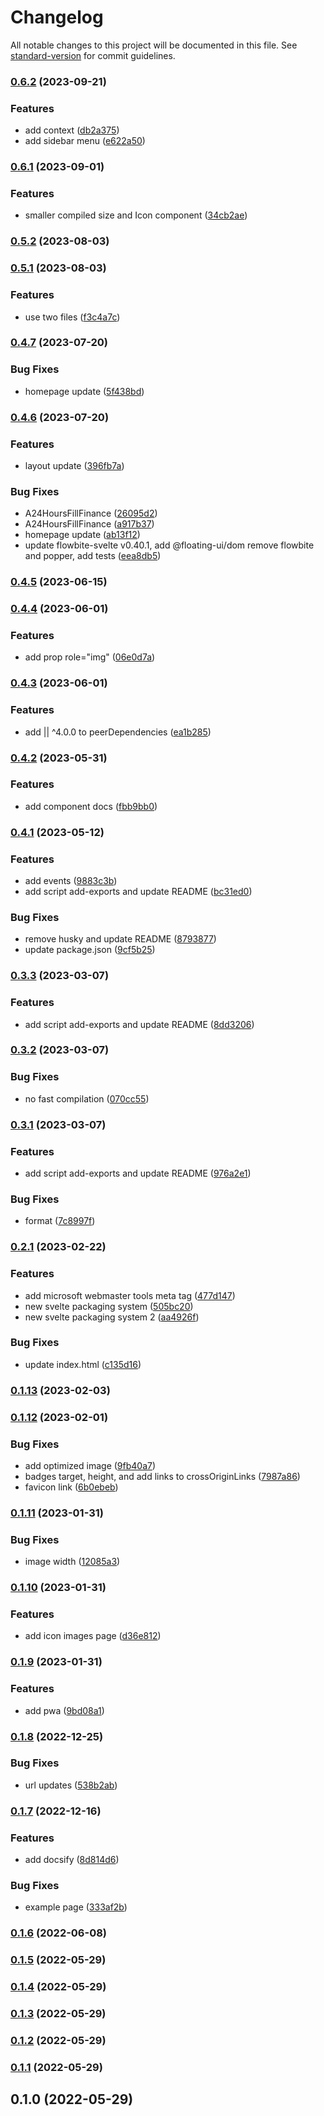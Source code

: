 # Changelog

All notable changes to this project will be documented in this file. See [standard-version](https://github.com/conventional-changelog/standard-version) for commit guidelines.

### [0.6.2](https://github.com/shinokada/svelte-remix-icons/compare/v0.6.1...v0.6.2) (2023-09-21)

### Features

- add context ([db2a375](https://github.com/shinokada/svelte-remix-icons/commit/db2a375f3e88766b8aefcddcd8a482c5475530ab))
- add sidebar menu ([e622a50](https://github.com/shinokada/svelte-remix-icons/commit/e622a5092fbf55b1563c5c0160c0209b6514ab05))

### [0.6.1](https://github.com/shinokada/svelte-remix-icons/compare/v0.5.2...v0.6.1) (2023-09-01)

### Features

- smaller compiled size and Icon component ([34cb2ae](https://github.com/shinokada/svelte-remix-icons/commit/34cb2ae5520e78ee32af7a3624078c3bf91e947e))

### [0.5.2](https://github.com/shinokada/svelte-remix-icons/compare/v0.5.1...v0.5.2) (2023-08-03)

### [0.5.1](https://github.com/shinokada/svelte-remix-icons/compare/v0.4.7...v0.5.1) (2023-08-03)

### Features

- use two files ([f3c4a7c](https://github.com/shinokada/svelte-remix-icons/commit/f3c4a7c77b20e6c751ae1c1e025f0bf507451fa1))

### [0.4.7](https://github.com/shinokada/svelte-remix-icons/compare/v0.4.6...v0.4.7) (2023-07-20)

### Bug Fixes

- homepage update ([5f438bd](https://github.com/shinokada/svelte-remix-icons/commit/5f438bd75ca49632a5c2087186e8160e460cbbe3))

### [0.4.6](https://github.com/shinokada/svelte-remix-icons/compare/v0.4.5...v0.4.6) (2023-07-20)

### Features

- layout update ([396fb7a](https://github.com/shinokada/svelte-remix-icons/commit/396fb7a18f3778c293667ee4543cae6cf53d0b00))

### Bug Fixes

- A24HoursFillFinance ([26095d2](https://github.com/shinokada/svelte-remix-icons/commit/26095d2fc47fe40abc2541ff3d9a1bc8fb57db6d))
- A24HoursFillFinance ([a917b37](https://github.com/shinokada/svelte-remix-icons/commit/a917b378ca2530af2139c2b70a5a136715aae1c7))
- homepage update ([ab13f12](https://github.com/shinokada/svelte-remix-icons/commit/ab13f124366ee29c5ab567a732c2c8d5e6895b8f))
- update flowbite-svelte v0.40.1, add @floating-ui/dom remove flowbite and popper, add tests ([eea8db5](https://github.com/shinokada/svelte-remix-icons/commit/eea8db5f11164af5f4c3bf8dc1a40b47ebadbabb))

### [0.4.5](https://github.com/shinokada/svelte-remix-icons/compare/v0.4.4...v0.4.5) (2023-06-15)

### [0.4.4](https://github.com/shinokada/svelte-remix-icons/compare/v0.4.3...v0.4.4) (2023-06-01)

### Features

- add prop role="img" ([06e0d7a](https://github.com/shinokada/svelte-remix-icons/commit/06e0d7ae84d6e418f9c5dc7eb139d9255802a662))

### [0.4.3](https://github.com/shinokada/svelte-remix-icons/compare/v0.4.2...v0.4.3) (2023-06-01)

### Features

- add || ^4.0.0 to peerDependencies ([ea1b285](https://github.com/shinokada/svelte-remix-icons/commit/ea1b285ad5fda8b45c4d5428982be9a550723130))

### [0.4.2](https://github.com/shinokada/svelte-remix-icons/compare/v0.4.1...v0.4.2) (2023-05-31)

### Features

- add component docs ([fbb9bb0](https://github.com/shinokada/svelte-remix-icons/commit/fbb9bb0769845db9f6b8daaae3b338e10a2071d5))

### [0.4.1](https://github.com/shinokada/svelte-remix-icons/compare/v0.3.3...v0.4.1) (2023-05-12)

### Features

- add events ([9883c3b](https://github.com/shinokada/svelte-remix-icons/commit/9883c3b9548af7a11d3cca889d566747979980e1))
- add script add-exports and update README ([bc31ed0](https://github.com/shinokada/svelte-remix-icons/commit/bc31ed03cd5deb65d9bf9fda19ce9628ceca12bf))

### Bug Fixes

- remove husky and update README ([8793877](https://github.com/shinokada/svelte-remix-icons/commit/87938771a205380e3a7e23bc95e9a0081b06526e))
- update package.json ([9cf5b25](https://github.com/shinokada/svelte-remix-icons/commit/9cf5b252e351d0fc1094529bddab6867c1224089))

### [0.3.3](https://github.com/shinokada/svelte-remix-icons/compare/v0.3.2...v0.3.3) (2023-03-07)

### Features

- add script add-exports and update README ([8dd3206](https://github.com/shinokada/svelte-remix-icons/commit/8dd32064d13f2ae02ab6145518b559f958f6dad7))

### [0.3.2](https://github.com/shinokada/svelte-remix-icons/compare/v0.3.1...v0.3.2) (2023-03-07)

### Bug Fixes

- no fast compilation ([070cc55](https://github.com/shinokada/svelte-remix-icons/commit/070cc556384d9a91ad15bc1bea37ad3c6756a17d))

### [0.3.1](https://github.com/shinokada/svelte-remix-icons/compare/v0.2.1...v0.3.1) (2023-03-07)

### Features

- add script add-exports and update README ([976a2e1](https://github.com/shinokada/svelte-remix-icons/commit/976a2e1b95e2ea82eeff749bcc8429b78a9791ca))

### Bug Fixes

- format ([7c8997f](https://github.com/shinokada/svelte-remix-icons/commit/7c8997fe6342edc9862c8a44a3fb9cd4837432c3))

### [0.2.1](https://github.com/shinokada/svelte-remix-icons/compare/v0.1.13...v0.2.1) (2023-02-22)

### Features

- add microsoft webmaster tools meta tag ([477d147](https://github.com/shinokada/svelte-remix-icons/commit/477d147a475cf351fa82b9626e87e1238c5afee8))
- new svelte packaging system ([505bc20](https://github.com/shinokada/svelte-remix-icons/commit/505bc205e4cd228588874a1911cc403c3a0d3fea))
- new svelte packaging system 2 ([aa4926f](https://github.com/shinokada/svelte-remix-icons/commit/aa4926f64386dfa150bfa61cdb62d29d512cc6b7))

### Bug Fixes

- update index.html ([c135d16](https://github.com/shinokada/svelte-remix-icons/commit/c135d16995a236ae1a511bb26b88e2677a4a26aa))

### [0.1.13](https://github.com/shinokada/svelte-remix-icons/compare/v0.1.12...v0.1.13) (2023-02-03)

### [0.1.12](https://github.com/shinokada/svelte-remix-icons/compare/v0.1.11...v0.1.12) (2023-02-01)

### Bug Fixes

- add optimized image ([9fb40a7](https://github.com/shinokada/svelte-remix-icons/commit/9fb40a70a551fd35d0594c50abdf090fc182b62c))
- badges target, height, and add links to crossOriginLinks ([7987a86](https://github.com/shinokada/svelte-remix-icons/commit/7987a862dafd777c0b7d39f6e7b3375977d52fe5))
- favicon link ([6b0ebeb](https://github.com/shinokada/svelte-remix-icons/commit/6b0ebeb4e77c2fb807c017d34efbb9663e60486f))

### [0.1.11](https://github.com/shinokada/svelte-remix-icons/compare/v0.1.10...v0.1.11) (2023-01-31)

### Bug Fixes

- image width ([12085a3](https://github.com/shinokada/svelte-remix-icons/commit/12085a3043fe012c7f058d3991c2ca63b09edc73))

### [0.1.10](https://github.com/shinokada/svelte-remix-icons/compare/v0.1.9...v0.1.10) (2023-01-31)

### Features

- add icon images page ([d36e812](https://github.com/shinokada/svelte-remix-icons/commit/d36e812185dd945d75bc7a3f3b06efdca07d0e15))

### [0.1.9](https://github.com/shinokada/svelte-remix-icons/compare/v0.1.8...v0.1.9) (2023-01-31)

### Features

- add pwa ([9bd08a1](https://github.com/shinokada/svelte-remix-icons/commit/9bd08a16ced80fd53f3ab62681e38788d929deb1))

### [0.1.8](https://github.com/shinokada/svelte-remix-icons/compare/v0.1.7...v0.1.8) (2022-12-25)

### Bug Fixes

- url updates ([538b2ab](https://github.com/shinokada/svelte-remix-icons/commit/538b2ab67510ea9cb43d70f74d90202ce9846d2f))

### [0.1.7](https://github.com/shinokada/svelte-remix-icons/compare/v0.1.6...v0.1.7) (2022-12-16)

### Features

- add docsify ([8d814d6](https://github.com/shinokada/svelte-remix-icons/commit/8d814d6d5c9121cf5a8f07e3ee6df5d58bad5f8a))

### Bug Fixes

- example page ([333af2b](https://github.com/shinokada/svelte-remix-icons/commit/333af2b001e94b524ddaf465cf17ddedc9559968))

### [0.1.6](https://github.com/shinokada/svelte-remix-icons/compare/v0.1.5...v0.1.6) (2022-06-08)

### [0.1.5](https://github.com/shinokada/svelte-remix-icons/compare/v0.1.4...v0.1.5) (2022-05-29)

### [0.1.4](https://github.com/shinokada/svelte-remix-icons/compare/v0.1.3...v0.1.4) (2022-05-29)

### [0.1.3](https://github.com/shinokada/svelte-remix-icons/compare/v0.1.2...v0.1.3) (2022-05-29)

### [0.1.2](https://github.com/shinokada/svelte-remix-icons/compare/v0.1.1...v0.1.2) (2022-05-29)

### [0.1.1](https://github.com/shinokada/svelte-remix-icons/compare/v0.1.0...v0.1.1) (2022-05-29)

## 0.1.0 (2022-05-29)
